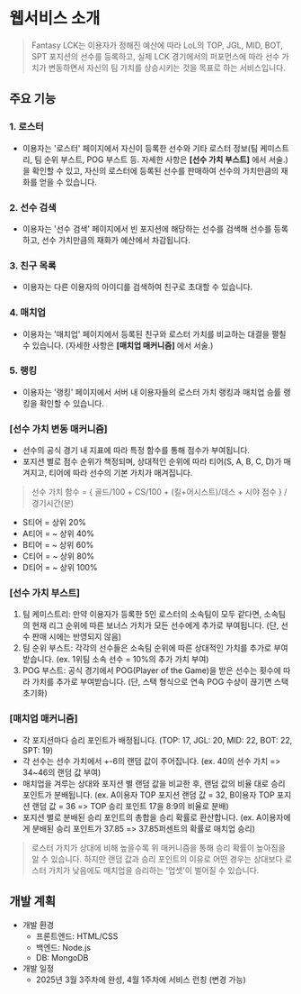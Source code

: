 # 웹서비스 소개
> Fantasy LCK는 이용자가 정해진 예산에 따라 LoL의 TOP, JGL, MID, BOT, SPT 포지션의 선수를 등록하고, 실제 LCK 경기에서의 퍼포먼스에 따라 선수 가치가 변동하면서 자신의 팀 가치를 상승시키는 것을 목표로 하는 서비스입니다.

## 주요 기능

### 1. 로스터
- 이용자는 '로스터' 페이지에서 자신이 등록한 선수와 기타 로스터 정보(팀 케미스트리, 팀 순위 부스트, POG 부스트 등. 자세한 사항은 __[선수 가치 부스트]__ 에서 서술.)을 확인할 수 있고, 자신의 로스터에 등록된 선수를 판매하여 선수의 가치만큼의 재화를 얻을 수 있습니다.

### 2. 선수 검색
- 이용자는 '선수 검색' 페이지에서 빈 포지션에 해당하는 선수를 검색해 선수를 등록하고, 선수 가치만큼의 재화가 예산에서 차감됩니다.

### 3. 친구 목록
- 이용자는 다른 이용자의 아이디를 검색하여 친구로 초대할 수 있습니다.

### 4. 매치업
- 이용자는 '매치업' 페이지에서 등록된 친구와 로스터 가치를 비교하는 대결을 펼칠 수 있습니다. (자세한 사항은 __[매치업 매커니즘]__ 에서 서술.)

### 5. 랭킹
- 이용자는 '랭킹' 페이지에서 서버 내 이용자들의 로스터 가치 랭킹과 매치업 승률 랭킹을 확인할 수 있습니다.


### [선수 가치 변동 매커니즘]
- 선수의 공식 경기 내 지표에 따라 특정 함수를 통해 점수가 부여됩니다.
- 포지션 별로 점수 순위가 책정되며, 상대적인 순위에 따라 티어(S, A, B, C, D)가 매겨지고, 티어에 따라 선수의 기본 가치가 매겨집니다.

> 선수 가치 함수 = { 골드/100 + CS/100 + (킬+어시스트)/데스 + 시야 점수 } / 경기시간(분)

- S티어 = 상위 20%
- A티어 = ~ 상위 40%
- B티어 = ~ 상위 60%
- C티어 = ~ 상위 80%
- D티어 = ~ 상위 100%

### [선수 가치 부스트]
1. 팀 케미스트리: 만약 이용자가 등록한 5인 로스터의 소속팀이 모두 같다면, 소속팀의 현재 리그 순위에 따른 보너스 가치가 모든 선수에게 추가로 부여됩니다. (단, 선수 판매 시에는 반영되지 않음)
2. 팀 순위 부스트: 각각의 선수들은 소속팀 순위에 따른 상대적인 가치를 추가로 부여받습니다. (ex. 1위팀 소속 선수 = 10%의 추가 가치 부여)
3. POG 부스트: 공식 경기에서 POG(Player of the Game)을 받은 선수는 횟수에 따라 가치를 추가로 부여받습니다. (단, 스택 형식으로 연속 POG 수상이 끊기면 스택 초기화)

### [매치업 매커니즘]
- 각 포지션마다 승리 포인트가 배정됩니다. (TOP: 17, JGL: 20, MID: 22, BOT: 22, SPT: 19)
- 각 선수는 선수 가치에서 +-6의 랜덤 값이 주어집니다. (ex. 40의 선수 가치 => 34~46의 랜덤 값 부여)
- 매치업을 겨루는 상대와 포지션 별 랜덤 값을 비교한 후, 랜덤 값의 비율 대로 승리 포인트가 분배됩니다. (ex. A이용자 TOP 포지션 랜덤 값 = 32, B이용자 TOP 포지션 랜덤 값 = 36 => TOP 승리 포인트 17을 8:9의 비율로 분배)
- 포지션 별로 분배된 승리 포인트의 총합을 승리 확률로 환산합니다. (ex. A이용자에게 분배된 승리 포인트가 37.85 => 37.85퍼센트의 확률로 매치업 승리)

> 로스터 가치가 상대에 비해 높을수록 위 매커니즘을 통해 승리 확률이 높아짐을 알 수 있습니다. 하지만 랜덤 값과 승리 포인트의 이유로 어떤 경우는 상대보다 로스터 가치가 낮음에도 매치업을 승리하는 '업셋'이 벌어질 수 있습니다.

## 개발 계획
- 개발 환경
  - 프론트엔드: HTML/CSS
  - 백엔드: Node.js
  - DB: MongoDB
- 개발 일정
  - 2025년 3월 3주차에 완성, 4월 1주차에 서비스 런칭 (변경 가능)